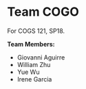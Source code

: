 
# Team COGO

For COGS 121, SP18.

**Team Members:**
- Giovanni Aguirre
- William Zhu
- Yue Wu
- Irene Garcia
